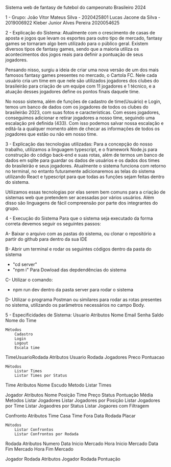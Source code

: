 Sistema web de fantasy de futebol do campeonato Brasileiro 2024

1 - Grupo:
João Vitor Mateus Silva - 2020425801
Lucas Jacone da Silva - 2019006922
Kleber Junior Alves Pereira 2020054625

2 - Explicação do Sistema:
Atualmente com o crescimento de casas de aposta e jogos que levam os esportes para outro tipo de mercado, fantasy games se tornaram algo bem
utilizado para o público geral. Existem diversos tipos de fantasy games, sendo que a maioria utiliza os acontecimentos dos jogos reais para definir
a pontuação de seus jogadores.

Pensando nisso, surgiu a ideia de criar uma nova versão de um dos mais famosos fantasy games presentes no mercado, o Cartola FC. Nele cada usuário cria um time em que nele são utilizados jogadores dos clubes do brasileirão para criação de um equipe com 11 jogadores e 1 técnico, e a atuação desses jogadores define os pontos finais daquele time.

No nosso sistema, além de funções de cadastro de time(Usuário) e Login, temos um banco de dados com os jogadores de todos os clubes do brasileirão 2023, com suas fotos e características. Com esses jogadores, conseguimos adicionar e retirar jogadores a nosso time, seguindo uma escalação pré definida (433). Com isso podemos salvar nossa escalação e editá-la a qualquer momento além de checar as informações de todos os jogadores que estão ou não em nosso time.

3 - Explicação das tecnologias utilizadas:
Para a concepção do nosso trabalho, utilizamos a linguagem typescript, e o framework Node.js para construção do código back-end e suas rotas, além 
de termos um banco de dados em sqlite para guardar os dados de usuários e os dados dos times do brasileirão e seus jogadores.
Atualmente o sistema funciona com retorno no terminal, no entanto futuramente adicionaremos as telas do sistema utilizando React e typescript para
que todas as funções sejam feitas dentro do sistema.

Utilizamos essas tecnologias por elas serem bem comuns para a criação de sistemas web que pretendem ser acessadas por vários usuários. Além disso são linguagens de fácil compreensão por parte dos integrantes do grupo.

4 - Execução do Sistema
Para que o sistema seja executado da forma correta devemos seguir os seguintes passos:<br/>

A- Baixar o arquivo com as pastas do sistema, ou clonar o repositório a partir do github para dentro da sua IDE<br/>

B- Abrir um terminal e rodar os seguintes códigos dentro da pasta do sistema
- "cd server"
- "npm i" Para Dowload das depdendências do sistema<br/>

C- Utilizar o comando:
  - npm run dev dentro da pasta server para rodar o sistema

D- Utilizar o programa Postman ou similares para rodar as rotas presentes no sistema, utilizando os parâmetros necessários no campo Body.

5 - Especificidades de Sistema:
Usuario
    Atributos
        Nome
        Email
        Senha
        Saldo
        Nome do Time

    Métodos
        Cadastro
        Login
        Logout
        Escala time

TimeUsuarioRodada
    Atributos
        Usuario
        Rodada
        Jogadores
        Preco
        Pontuacao

    Métodos
        Listar Times
        Listar Times por Status

Time
    Atributos
        Nome
        Escudo
    Metodo
        Listar Times

Jogador
    Atributos
        Nome
        Posição
        Time
        Preço
        Status
        Pontuação Média
    Metodos
        Listar Jogadores
        Listar Jogadores por Posição
        Listar Jogadores por Time
        Listar Jogaodres por Status
        Listar Jogaores com Filtragem

Confronto
    Atributos
        Time Casa
        Time Fora
        Data
        Rodada
        Placar

    Métodos
        Listar Confrontos
        Listar Confrontos por Rodada

Rodada
    Atributos
        Numero
        Data Inicio Mercado
        Hora Inicio Mercado
        Data Fim Mercado
        Hora Fim Mercado

Jogador Rodada
    Atributos
        Jogador
        Rodada
        Pontuação
